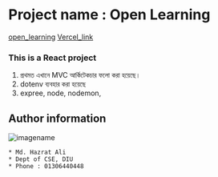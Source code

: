 # Project name : Open Learning

[open_learning](https://open-learning-6d337.web.app/ "open Learning")
[Vercel_link](https://assignment10-server-sable.vercel.app/ "Vercel link")

### This is a React project

1. প্রথমত এখানে MVC আর্কিটেকচার ফলো করা হয়েছে।
2. dotenv ব্যবহার করা হয়েছে
3. expree, node, nodemon,

## Author information

![imagename](https://lh3.googleusercontent.com/a/ALm5wu3-VZ44MFpEKX3SJdB0z5bOTVPy_pq8OMu4G0IO8C0=s96-c)

    * Md. Hazrat Ali
    * Dept of CSE, DIU
    * Phone : 01306440448
